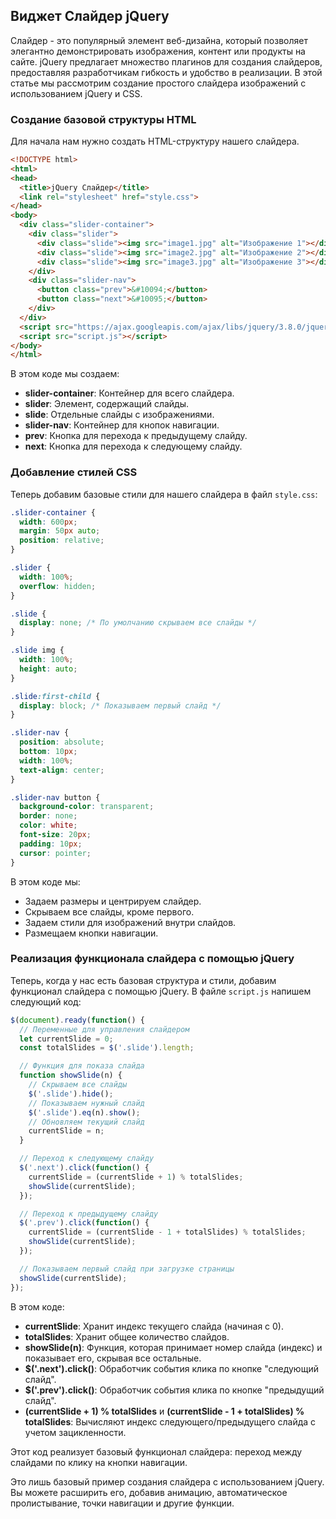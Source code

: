 ## Виджет Слайдер jQuery

Слайдер - это популярный элемент веб-дизайна, который позволяет элегантно демонстрировать изображения, контент или продукты на сайте. jQuery предлагает множество плагинов для создания слайдеров,  предоставляя разработчикам гибкость и удобство в реализации. В этой статье мы рассмотрим создание простого слайдера изображений с использованием jQuery и CSS. 

### Создание базовой структуры HTML

Для начала нам нужно создать HTML-структуру нашего слайдера. 

```html
<!DOCTYPE html>
<html>
<head>
  <title>jQuery Слайдер</title>
  <link rel="stylesheet" href="style.css">
</head>
<body>
  <div class="slider-container">
    <div class="slider">
      <div class="slide"><img src="image1.jpg" alt="Изображение 1"></div>
      <div class="slide"><img src="image2.jpg" alt="Изображение 2"></div>
      <div class="slide"><img src="image3.jpg" alt="Изображение 3"></div>
    </div>
    <div class="slider-nav">
      <button class="prev">&#10094;</button>
      <button class="next">&#10095;</button>
    </div>
  </div>
  <script src="https://ajax.googleapis.com/ajax/libs/jquery/3.8.0/jquery.min.js"></script>
  <script src="script.js"></script>
</body>
</html>
```

В этом коде мы создаем:

* **slider-container**: Контейнер для всего слайдера.
* **slider**: Элемент, содержащий слайды.
* **slide**: Отдельные слайды с изображениями.
* **slider-nav**: Контейнер для кнопок навигации.
* **prev**: Кнопка для перехода к предыдущему слайду.
* **next**: Кнопка для перехода к следующему слайду.

### Добавление стилей CSS

Теперь добавим базовые стили для нашего слайдера в файл `style.css`:

```css
.slider-container {
  width: 600px;
  margin: 50px auto;
  position: relative;
}

.slider {
  width: 100%;
  overflow: hidden;
}

.slide {
  display: none; /* По умолчанию скрываем все слайды */
}

.slide img {
  width: 100%;
  height: auto;
}

.slide:first-child {
  display: block; /* Показываем первый слайд */
}

.slider-nav {
  position: absolute;
  bottom: 10px;
  width: 100%;
  text-align: center;
}

.slider-nav button {
  background-color: transparent;
  border: none;
  color: white;
  font-size: 20px;
  padding: 10px;
  cursor: pointer;
}
```

В этом коде мы:

* Задаем размеры и центрируем слайдер.
* Скрываем все слайды, кроме первого.
* Задаем стили для изображений внутри слайдов.
* Размещаем кнопки навигации.

### Реализация функционала слайдера с помощью jQuery

Теперь, когда у нас есть базовая структура и стили, добавим функционал слайдера с помощью jQuery. В файле `script.js` напишем следующий код:

```javascript
$(document).ready(function() {
  // Переменные для управления слайдером
  let currentSlide = 0;
  const totalSlides = $('.slide').length;

  // Функция для показа слайда
  function showSlide(n) {
    // Скрываем все слайды
    $('.slide').hide();
    // Показываем нужный слайд
    $('.slide').eq(n).show();
    // Обновляем текущий слайд
    currentSlide = n;
  }

  // Переход к следующему слайду
  $('.next').click(function() {
    currentSlide = (currentSlide + 1) % totalSlides;
    showSlide(currentSlide);
  });

  // Переход к предыдущему слайду
  $('.prev').click(function() {
    currentSlide = (currentSlide - 1 + totalSlides) % totalSlides;
    showSlide(currentSlide);
  });

  // Показываем первый слайд при загрузке страницы
  showSlide(currentSlide);
});
```

В этом коде:

* **currentSlide**: Хранит индекс текущего слайда (начиная с 0).
* **totalSlides**: Хранит общее количество слайдов.
* **showSlide(n)**: Функция, которая принимает номер слайда (индекс) и показывает его, скрывая все остальные.
* **$('.next').click()**: Обработчик события клика по кнопке "следующий слайд".
* **$('.prev').click()**: Обработчик события клика по кнопке "предыдущий слайд".
* **(currentSlide + 1) % totalSlides** и **(currentSlide - 1 + totalSlides) % totalSlides**: Вычисляют индекс следующего/предыдущего слайда с учетом зацикленности.

Этот код реализует базовый функционал слайдера: переход между слайдами по клику на кнопки навигации. 

Это лишь базовый пример создания слайдера с использованием jQuery. Вы можете расширить его, добавив анимацию, автоматическое пролистывание, точки навигации и другие функции. 
